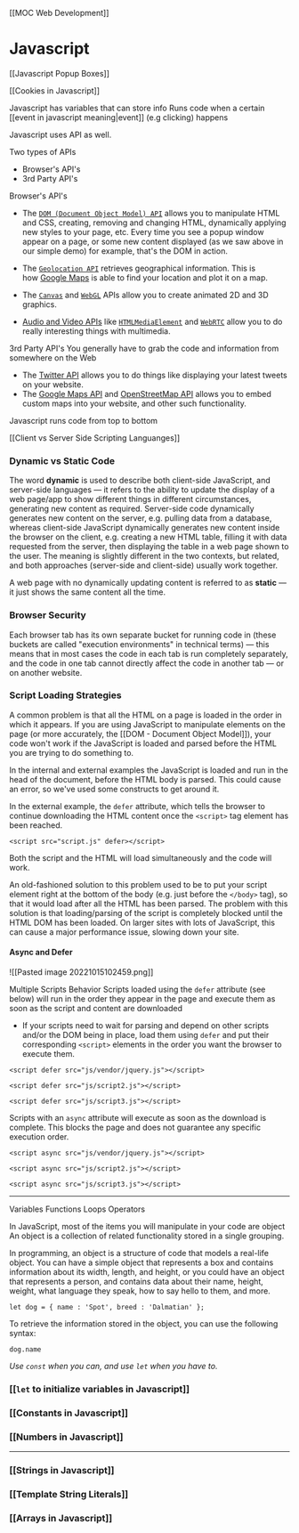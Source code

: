 [[MOC Web Development]]

# Javascript


[[Javascript Popup Boxes]]


[[Cookies in Javascript]]


Javascript has variables that can store info
Runs code when a certain [[event in javascript meaning|event]] (e.g clicking) happens

Javascript uses API as well.

Two types of APIs
- Browser's API's
- 3rd Party API's


Browser's API's
-   The [`DOM (Document Object Model) API`](https://developer.mozilla.org/en-US/docs/Web/API/Document_Object_Model "DOM (Document Object Model) API") allows you to manipulate HTML and CSS, creating, removing and changing HTML, dynamically applying new styles to your page, etc. 
    Every time you see a popup window appear on a page, or some new content displayed (as we saw above in our simple demo) for example, that's the DOM in action.

- The [`Geolocation API`](https://developer.mozilla.org/en-US/docs/Web/API/Geolocation "Geolocation API") retrieves geographical information. This is how [Google Maps](https://www.google.com/maps) is able to find your location and plot it on a map.

- The [`Canvas`](https://developer.mozilla.org/en-US/docs/Web/API/Canvas_API "Canvas") and [`WebGL`](https://developer.mozilla.org/en-US/docs/Web/API/WebGL_API "WebGL") APIs allow you to create animated 2D and 3D graphics.

- [Audio and Video APIs](https://developer.mozilla.org/en-US/docs/Web/Guide/Audio_and_video_delivery) like [`HTMLMediaElement`](https://developer.mozilla.org/en-US/docs/Web/API/HTMLMediaElement) and [`WebRTC`](https://developer.mozilla.org/en-US/docs/Web/API/WebRTC_API "WebRTC") allow you to do really interesting things with multimedia.

3rd Party API's
You generally have to grab the code and information from somewhere on the Web
-   The [Twitter API](https://developer.twitter.com/en/docs) allows you to do things like displaying your latest tweets on your website.
-   The [Google Maps API](https://developers.google.com/maps/) and [OpenStreetMap API](https://wiki.openstreetmap.org/wiki/API) allows you to embed custom maps into your website, and other such functionality.


Javascript runs code from top to bottom


[[Client vs Server Side Scripting Languanges]]

### Dynamic vs Static Code
The word **dynamic** is used to describe both client-side JavaScript, and server-side languages — it refers to the ability to update the display of a web page/app to show different things in different circumstances, generating new content as required. Server-side code dynamically generates new content on the server, e.g. pulling data from a database, whereas client-side JavaScript dynamically generates new content inside the browser on the client, e.g. creating a new HTML table, filling it with data requested from the server, then displaying the table in a web page shown to the user. The meaning is slightly different in the two contexts, but related, and both approaches (server-side and client-side) usually work together.

A web page with no dynamically updating content is referred to as **static** — it just shows the same content all the time.






### Browser Security
Each browser tab has its own separate bucket for running code in (these buckets are called "execution environments" in technical terms) — this means that in most cases the code in each tab is run completely separately, and the code in one tab cannot directly affect the code in another tab — or on another website.


### Script Loading Strategies
A common problem is that all the HTML on a page is loaded in the order in which it appears. 
If you are using JavaScript to manipulate elements on the page (or more accurately, the [[DOM - Document Object Model]]), your code won't work if the JavaScript is loaded and parsed before the HTML you are trying to do something to.

In the internal and external examples the JavaScript is loaded and run in the head of the document, before the HTML body is parsed. This could cause an error, so we've used some constructs to get around it.


In the external example, 
the `defer` attribute, which tells the browser to continue downloading the HTML content once the `<script>` tag element has been reached.
```JS
<script src="script.js" defer></script>
```
Both the script and the HTML will load simultaneously and the code will work.


An old-fashioned solution to this problem used to be to put your script element right at the bottom of the body (e.g. just before the `</body>` tag), so that it would load after all the HTML has been parsed. The problem with this solution is that loading/parsing of the script is completely blocked until the HTML DOM has been loaded. On larger sites with lots of JavaScript, this can cause a major performance issue, slowing down your site.


#### Async and Defer
![[Pasted image 20221015102459.png]]


Multiple Scripts Behavior
Scripts loaded using the `defer` attribute (see below) will run in the order they appear in the page and execute them as soon as the script and content are downloaded
-   If your scripts need to wait for parsing and depend on other scripts and/or the DOM being in place, load them using `defer` and put their corresponding `<script>` elements in the order you want the browser to execute them.
```JS
<script defer src="js/vendor/jquery.js"></script>

<script defer src="js/script2.js"></script>

<script defer src="js/script3.js"></script>
```

Scripts with an `async` attribute will execute as soon as the download is complete. This blocks the page and does not guarantee any specific execution order.
```JS
<script async src="js/vendor/jquery.js"></script>

<script async src="js/script2.js"></script>

<script async src="js/script3.js"></script>
```


---
Variables
Functions
Loops
Operators

In JavaScript, most of the items you will manipulate in your code are object
An object is a collection of related functionality stored in a single grouping.

In programming, an object is a structure of code that models a real-life object. You can have a simple object that represents a box and contains information about its width, length, and height, or you could have an object that represents a person, and contains data about their name, height, weight, what language they speak, how to say hello to them, and more.
```JS
let dog = { name : 'Spot', breed : 'Dalmatian' };
```
To retrieve the information stored in the object, you can use the following syntax:
```JS
dog.name
```



_Use `const` when you can, and use `let` when you have to._
### [[`let` to initialize variables in Javascript]]
### [[Constants in Javascript]] 

### [[Numbers in Javascript]]

---
### [[Strings in Javascript]]


### [[Template String Literals]]


### [[Arrays in Javascript]]










